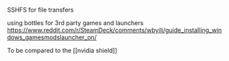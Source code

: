 
SSHFS for file transfers

using bottles for 3rd party games and launchers
https://www.reddit.com/r/SteamDeck/comments/wbyilj/guide_installing_windows_gamesmodslauncher_on/

To be compared to the [[nvidia shield]]
